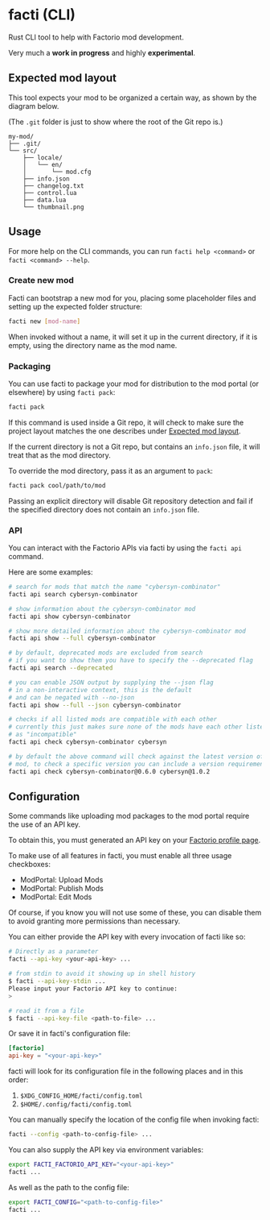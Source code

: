 # facti (CLI)

Rust CLI tool to help with Factorio mod development.

Very much a **work in progress** and highly **experimental**.

## Expected mod layout

This tool expects your mod to be organized a certain way, as shown by the diagram below.

(The `.git` folder is just to show where the root of the Git repo is.)

```
my-mod/
├── .git/
└── src/
    ├── locale/
    │   └── en/
    │       └── mod.cfg
    ├── info.json
    ├── changelog.txt
    ├── control.lua
    ├── data.lua
    └── thumbnail.png
```

## Usage

For more help on the CLI commands, you can run `facti help <command>`
or `facti <command> --help`.

### Create new mod

Facti can bootstrap a new mod for you, placing some placeholder files and
setting up the expected folder structure:

```sh
facti new [mod-name]
```

When invoked without a name, it will set it up in the current directory,
if it is empty, using the directory name as the mod name.

### Packaging

You can use facti to package your mod for distribution to the mod portal
(or elsewhere) by using `facti pack`:

```sh
facti pack
```

If this command is used inside a Git repo, it will check to make sure the
project layout matches the one describes under [Expected mod layout](#expected-mod-layout).

If the current directory is not a Git repo, but contains an `info.json` file,
it will treat that as the mod directory.

To override the mod directory, pass it as an argument to `pack`:

```sh
facti pack cool/path/to/mod
```

Passing an explicit directory will disable Git repository detection and fail
if the specified directory does not contain an `info.json` file.

### API

You can interact with the Factorio APIs via facti by using the `facti api` command.

Here are some examples:

```sh
# search for mods that match the name "cybersyn-combinator"
facti api search cybersyn-combinator

# show information about the cybersyn-combinator mod
facti api show cybersyn-combinator

# show more detailed information about the cybersyn-combinator mod
facti api show --full cybersyn-combinator

# by default, deprecated mods are excluded from search
# if you want to show them you have to specify the --deprecated flag
facti api search --deprecated

# you can enable JSON output by supplying the --json flag
# in a non-interactive context, this is the default
# and can be negated with --no-json
facti api show --full --json cybersyn-combinator

# checks if all listed mods are compatible with each other
# currently this just makes sure none of the mods have each other listed
# as "incompatible"
facti api check cybersyn-combinator cybersyn

# by default the above command will check against the latest version of each
# mod, to check a specific version you can include a version requirement
facti api check cybersyn-combinator@0.6.0 cybersyn@1.0.2
```

## Configuration

Some commands like uploading mod packages to the mod portal require the use
of an API key.

To obtain this, you must generated an API key on your [Factorio profile page][factorio-profile].

To make use of all features in facti, you must enable all three usage checkboxes:

 * ModPortal: Upload Mods
 * ModPortal: Publish Mods
 * ModPortal: Edit Mods

Of course, if you know you will not use some of these, you can disable them
to avoid granting more permissions than necessary.

You can either provide the API key with every invocation of facti like so:

```sh
# Directly as a parameter
facti --api-key <your-api-key> ...

# from stdin to avoid it showing up in shell history
$ facti --api-key-stdin ...
Please input your Factorio API key to continue:
>

# read it from a file
$ facti --api-key-file <path-to-file> ...
```

Or save it in facti's configuration file:

```toml
[factorio]
api-key = "<your-api-key>"
```

facti will look for its configuration file in the following places and in this
order:

 1. `$XDG_CONFIG_HOME/facti/config.toml`
 2. `$HOME/.config/facti/config.toml`

You can manually specify the location of the config file when invoking facti:

```sh
facti --config <path-to-config-file> ...
```

You can also supply the API key via environment variables:

```sh
export FACTI_FACTORIO_API_KEY="<your-api-key>"
facti ...
```

As well as the path to the config file:

```sh
export FACTI_CONFIG="<path-to-config-file>"
facti ...
```

[factorio-profile]: https://factorio.com/profile
